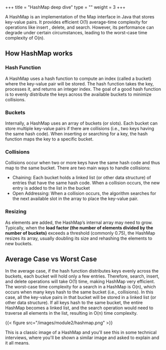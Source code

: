 +++
title = "HashMap deep dive"
type = ""
weight = 3
+++
 
 A HashMap is an implementation of the Map interface in Java that stores key-value pairs. It provides efficient O(1) average-time complexity for operations like insert
 , delete, and search. However, its performance can degrade under certain circumstances, leading to the worst-case time complexity of O(n).


 ## How HashMap works

 ### Hash Function
  A HashMap uses a hash function to compute an index (called a bucket) where the key-value pair will be stored. The hash function takes the key, processes it, and returns an integer index.
  The goal of a good hash function is to evenly distribute the keys across the available buckets to minimize collisions.

### Buckets

Internally, a HashMap uses an array of buckets (or slots). Each bucket can store multiple key-value pairs if there are collisions (i.e., two keys having the same hash code). When inserting or searching for a key, the hash function maps the key to a specific bucket.

### Collisions

Collisions occur when two or more keys have the same hash code and thus map to the same bucket. There are two main ways to handle collisions:
* Chaining: Each bucket holds a linked list (or other data structure) of entries that have the same hash code. When a collision occurs, the new entry is added to the list in the bucket
* Open Addressing: When a collision occurs, the algorithm searches for the next available slot in the array to place the key-value pair.

### Resizing
As elements are added, the HashMap’s internal array may need to grow. Typically, when the **load factor (the number of elements divided by the number of buckets)** exceeds a threshold (commonly 0.75), the HashMap resizes its array, usually doubling its size and rehashing the elements to new buckets.

## Average Case vs Worst Case
In the average case, if the hash function distributes keys evenly across the buckets, each bucket will hold only a few entries. Therefore, search, insert, and delete operations will take O(1) time, making HashMap very efficient.
The worst-case time complexity for a search in a HashMap is O(n), which occurs when many keys hash to the same bucket (i.e., collisions). In this case, all the key-value pairs in that bucket will be stored in a linked list (or other data structure). If all keys hash to the same bucket, the entire HashMap becomes a linked list, and the search operation would need to traverse all elements in the list, resulting in O(n) time complexity.

{{< figure src="/images/module2/hashmap.png" >}}

This is a classic image of a HashMap and you'll see this in some technical interviews, where you'll be shown a similar image and asked to explain and it all means.
